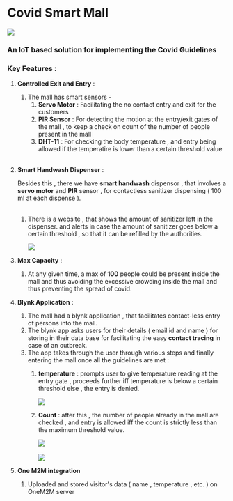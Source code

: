 # Covid Smart Mall

<img src = "./images/display.png">
        
### An IoT based solution for implementing the Covid Guidelines 

### Key Features : 
  
1. **Controlled Exit and Entry** : 

   1. The mall has smart sensors - 
      1. **Servo Motor** : Facilitating the no contact entry and exit for the customers
      2. **PIR Sensor** : For detecting the motion at the entry/exit gates of the mall , to keep a check on count of the number of people present in the mall
      3. **DHT-11** : For checking the body temperature , and entry being allowed if the temperatire is lower than a certain threshold value
   <br><br>



2. **Smart Handwash Dispenser** :
   
   Besides this , there we have **smart handwash** dispensor , that involves a **servo motor** and **PIR** sensor , for contactless sanitizer dispensing ( 100 ml at each dispense ).
   <br><br>
   1. There is a website , that shows the amount of sanitizer left in the dispenser. and alerts in case the amount of sanitizer goes below a certain threshold , so that it can be refilled by the authorities.
    
         <img src = "./images/site.png">
        
   

3. **Max Capacity** : 

    1. At any given time, a max of **100** people could be present inside the mall and thus avoiding the excessive crowding inside the mall and thus preventing the spread of covid.
4. **Blynk Application** :
   1. The mall had a blynk application , that facilitates contact-less entry of persons into the mall.
   2. The blynk app asks users for their details ( email id and name ) for storing in their data base for facilitating the easy **contact tracing** in case of an outbreak.
   3. The app takes through the user through various steps and finally entering the mall once all the guidelines are met :
      1. **temperature** : prompts user to give temperature reading at the entry gate , proceeds further iff temperature is below a certain threshold else , the entry is denied.

         <img src ="./images/prompt.png">
      
      2. **Count** : after this , the number of people already in the mall are checked , and entry is allowed iff the count is strictly less than the maximum threshold value.
        
            <img src = "./images/entry_suc.png">
            <br>
            <br>
            <img src = "./images/notif.png">
        

4. **One M2M integration**
   1. Uploaded and stored visitor's data ( name , temperature , etc. ) on OneM2M server 
